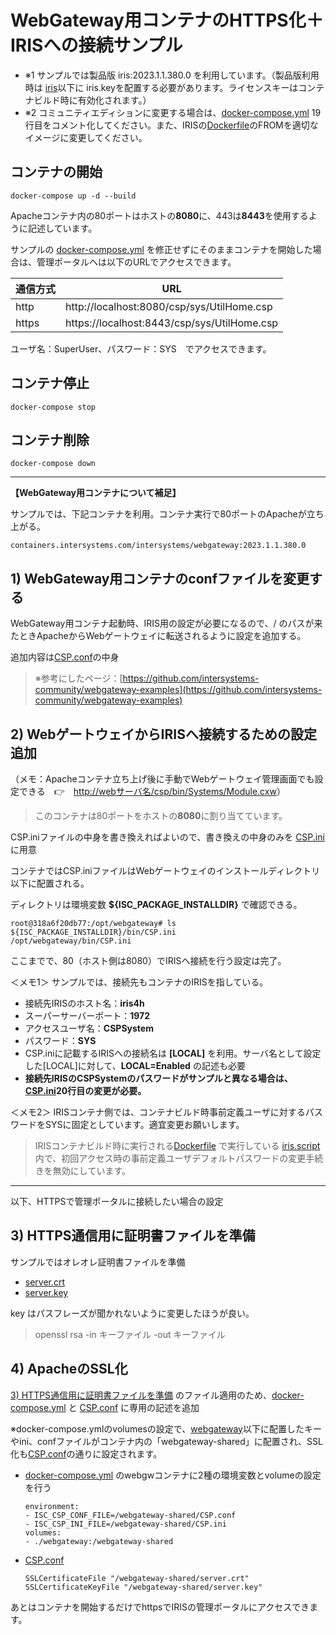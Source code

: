 # WebGateway用コンテナのHTTPS化＋IRISへの接続サンプル

- ※1 サンプルでは製品版 iris:2023.1.1.380.0 を利用しています。（製品版利用時は [iris](/iris/)以下に iris.keyを配置する必要があります。ライセンスキーはコンテナビルド時に有効化されます。）
- ※2 コミュニティエディションに変更する場合は、[docker-compose.yml](docker-compose.yml) 19行目をコメント化してください。また、IRISの[Dockerfile](/iris/Dockerfile)のFROMを適切なイメージに変更してください。

## コンテナの開始

```
docker-compose up -d --build
```
Apacheコンテナ内の80ポートはホストの**8080**に、443は**8443**を使用するように記述しています。

サンプルの [docker-compose.yml](/docker-compose.yml) を修正せずにそのままコンテナを開始した場合は、管理ポータルへは以下のURLでアクセスできます。

通信方式|URL
--|--
http|http://localhost:8080/csp/sys/UtilHome.csp
https|https://localhost:8443/csp/sys/UtilHome.csp

ユーザ名：SuperUser、パスワード：SYS　でアクセスできます。

## コンテナ停止

```
docker-compose stop
```

## コンテナ削除
```
docker-compose down
```
___

**【WebGateway用コンテナについて補足】**

サンプルでは、下記コンテナを利用。コンテナ実行で80ポートのApacheが立ち上がる。

`containers.intersystems.com/intersystems/webgateway:2023.1.1.380.0`


## 1) WebGateway用コンテナのconfファイルを変更する

WebGateway用コンテナ起動時、IRIS用の設定が必要になるので、/ のパスが来たときApacheからWebゲートウェイに転送されるように設定を追加する。

追加内容は[CSP.conf](/webgateway/CSP.conf)の中身

> ※参考にしたページ：[https://github.com/intersystems-community/webgateway-examples](https://github.com/intersystems-community/webgateway-examples)


## 2) WebゲートウェイからIRISへ接続するための設定追加

（メモ：Apacheコンテナ立ち上げ後に手動でWebゲートウェイ管理画面でも設定できる　👉　[http://webサーバ名/csp/bin/Systems/Module.cxw](http://localhost:8080/csp/bin/Systems/Module.cxw)）

> このコンテナは80ポートをホストの**8080**に割り当てています。

CSP.iniファイルの中身を書き換えればよいので、書き換えの中身のみを [CSP.ini](/webgateway/CSP.ini)に用意

コンテナではCSP.iniファイルはWebゲートウェイのインストールディレクトリ以下に配置される。

ディレクトリは環境変数 **${ISC_PACKAGE_INSTALLDIR}** で確認できる。

```
root@318a6f20db77:/opt/webgateway# ls ${ISC_PACKAGE_INSTALLDIR}/bin/CSP.ini
/opt/webgateway/bin/CSP.ini
```

ここまでで、80（ホスト側は8080）でIRISへ接続を行う設定は完了。

＜メモ1＞
サンプルでは、接続先もコンテナのIRISを指している。

- 接続先IRISのホスト名：**iris4h**
- スーパーサーバーポート：**1972**
- アクセスユーザ名：**CSPSystem**
- パスワード：**SYS**
- CSP.iniに記載するIRISへの接続名は **[LOCAL]** を利用。サーバ名として設定した[LOCAL]に対して、**LOCAL=Enabled** の記述も必要
- **接続先IRISのCSPSystemのパスワードがサンプルと異なる場合は、 [CSP.ini](/webgateway/CSP.ini)20行目の変更が必要。**

＜メモ2＞
IRISコンテナ側では、コンテナビルド時事前定義ユーザに対するパスワードをSYSに固定としています。適宜変更お願いします。
>IRISコンテナビルド時に実行される[Dockerfile](/iris/Dockerfile) で実行している [iris.script](/iris/iris.script)内で、初回アクセス時の事前定義ユーザデフォルトパスワードの変更手続きを無効にしています。

___
以下、HTTPSで管理ポータルに接続したい場合の設定


## 3) HTTPS通信用に証明書ファイルを準備

サンプルではオレオレ証明書ファイルを準備
- [server.crt](/webgateway/server.crt)
- [server.key](/webgateway/server.key)

key はパスフレーズが聞かれないように変更したほうが良い。
> openssl rsa -in キーファイル -out キーファイル

## 4) ApacheのSSL化

[3) HTTPS通信用に証明書ファイルを準備](#3-https通信用に証明書ファイルを準備) のファイル適用のため、[docker-compose.yml](/docker-compose.yml) と [CSP.conf](/webgateway/CSP.conf) に専用の記述を追加

※docker-compose.ymlのvolumesの設定で、[webgateway](/webgateway/)以下に配置したキーやini、confファイルがコンテナ内の「webgateway-shared」に配置され、SSL化も[CSP.conf](/webgateway/CSP.conf)の通りに設定されます。

- [docker-compose.yml](/docker-compose.yml) のwebgwコンテナに2種の環境変数とvolumeの設定を行う

    ```
    environment:
    - ISC_CSP_CONF_FILE=/webgateway-shared/CSP.conf
    - ISC_CSP_INI_FILE=/webgateway-shared/CSP.ini
    volumes:
    - ./webgateway:/webgateway-shared
    ```

- [CSP.conf](/webgateway/CSP.conf)

    ```
    SSLCertificateFile "/webgateway-shared/server.crt"
    SSLCertificateKeyFile "/webgateway-shared/server.key"
    ```

あとはコンテナを開始するだけでhttpsでIRISの管理ポータルにアクセスできます。